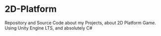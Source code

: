 # 2D-Platform
Repository and Source Code about my Projects, about 2D Platform Game. Using Unity Engine LTS, and absolutely C#
